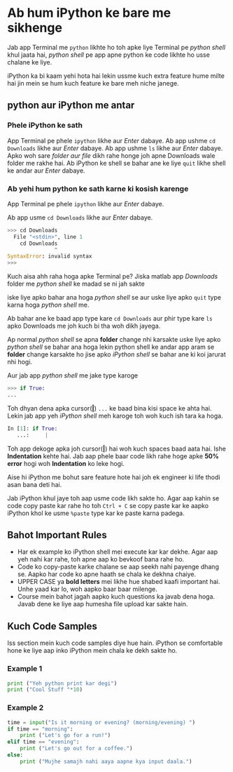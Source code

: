 # Ab hum iPython ke bare me sikhenge

<!-- Yahan ipython kya ha aur kyu ushe ishtamal karte hai -->


Jab app Terminal me `python` likhte ho toh apke liye Terminal pe *python shell* khul jaata hai, *python shell* pe app apne python ke code likhte ho usse chalane ke liye.

iPython ka bi kaam yehi hota hai lekin ussme kuch extra feature hume milte hai jin mein se hum kuch feature ke bare meh niche janege.

## python aur iPython me antar

### Phele iPython ke sath
App Terminal pe phele ```ipython``` likhe aur *Enter* dabaye.
Ab app ushme ```cd Downloads``` likhe aur *Enter* dabaye.
Ab app ushme ```ls``` likhe aur *Enter* dabaye.
Apko woh sare *folder aur file* dikh rahe honge joh apne Downloads wale folder me rakhe hai.
Ab iPython ke shell se bahar ane ke liye ```quit``` likhe shell ke andar aur *Enter* dabaye.


### Ab yehi hum python ke sath karne ki kosish karenge

App Terminal pe phele ```ipython``` likhe aur *Enter* dabaye.

Ab app usme ```cd Downloads``` likhe aur *Enter* dabaye.

```python
>>> cd Downloads
  File "<stdin>", line 1
    cd Downloads
               ^
SyntaxError: invalid syntax
>>> 
```

Kuch aisa ahh raha hoga apke Terminal pe?
Jiska matlab app *Downloads* folder me *python shell* ke madad se ni jah sakte

iske liye apko bahar ana hoga *python shell* se aur uske liye apko ```quit``` type karna hoga *python shell* me.

Ab bahar ane ke baad app type kare ```cd Downloads``` aur phir type kare ```ls``` apko Downloads me joh kuch bi tha woh dikh jayega.

Ap normal *python shell* se apna **folder** change nhi karsakte uske liye apko *python shell* se bahar ana hoga lekin python shell ke andar app aram se **folder** change karsakte ho jise apko *iPython shell* se bahar ane ki koi jarurat nhi hogi.


Aur jab app *python shell* me jake type karoge
```python
>>> if True:
... 
```
Toh dhyan dena apka cursor(**|**) ```...``` ke baad bina kisi space ke ahta hai.
Lekin jab app yeh *iPython shell* meh karoge toh woh kuch ish tara ka hoga.

```python
In [1]: if True:
   ...:     |
```
Toh app dekoge apka joh cursor(**|**) hai woh kuch spaces baad aata hai.
Ishe **Indentation** kehte hai. Jab aap phele baar code likh rahe hoge apke **50% error** hogi
woh **Indentation** ko leke hogi.


Aise hi iPython me bohut sare feature hote hai joh ek engineer ki life thodi asan bana deti hai.

Jab iPython khul jaye toh aap usme code likh sakte ho. Agar aap kahin se code copy paste kar rahe ho toh `Ctrl + C` se copy paste kar ke
aapko iPython khol ke usme `%paste` type kar ke paste karna padega.


## Bahot Important Rules
- Har ek example ko iPython shell mei execute kar kar dekhe. Agar aap yeh nahi kar rahe, toh apne aap ko bevkoof bana rahe ho.
- Code ko copy-paste karke chalane se aap seekh nahi payenge dhang se. Aapko har code ko apne haath se chala ke dekhna chaiye.
- UPPER CASE ya **bold letters** mei likhe hue shabed kaafi important hai. Unhe yaad kar lo, woh aapko baar baar milenge.
- Course mein bahot jagah aapko kuch questions ka javab dena hoga. Javab dene ke liye aap humesha file upload kar sakte hain.

## Kuch Code Samples

Iss section mein kuch code samples diye hue hain. iPython se comfortable hone ke liye aap inko iPython mein chala ke dekh sakte ho.

### Example 1

```python
print ("Yeh python print kar degi")
print ("Cool Stuff "*10)
```

### Example 2

```python
time = input("Is it morning or evening? (morning/evening) ")
if time == "morning":
    print ("Let's go for a run!")
elif time == "evening":
    print ("Let's go out for a coffee.")
else:
    print ("Mujhe samajh nahi aaya aapne kya input daala.")
```
